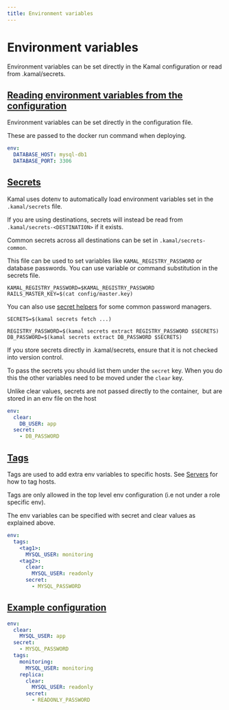 ```yaml
---
title: Environment variables
---
```


# Environment variables


Environment variables can be set directly in the Kamal configuration or
read from .kamal/secrets.

## [Reading environment variables from the configuration](#reading-environment-variables-from-the-configuration)

Environment variables can be set directly in the configuration file.

These are passed to the docker run command when deploying.
```yaml
env:
  DATABASE_HOST: mysql-db1
  DATABASE_PORT: 3306
```
## [Secrets](#secrets)

Kamal uses dotenv to automatically load environment variables set in the `.kamal/secrets` file.

If you are using destinations, secrets will instead be read from `.kamal/secrets-<DESTINATION>` if
it exists.

Common secrets across all destinations can be set in `.kamal/secrets-common`.

This file can be used to set variables like `KAMAL_REGISTRY_PASSWORD` or database passwords.
You can use variable or command substitution in the secrets file.

```
KAMAL_REGISTRY_PASSWORD=$KAMAL_REGISTRY_PASSWORD
RAILS_MASTER_KEY=$(cat config/master.key)
```

You can also use [secret helpers](../commands/secrets) for some common password managers.
```
SECRETS=$(kamal secrets fetch ...)

REGISTRY_PASSWORD=$(kamal secrets extract REGISTRY_PASSWORD $SECRETS)
DB_PASSWORD=$(kamal secrets extract DB_PASSWORD $SECRETS)
```

If you store secrets directly in .kamal/secrets, ensure that it is not checked into version control.

To pass the secrets you should list them under the `secret` key. When you do this the
other variables need to be moved under the `clear` key.

Unlike clear values, secrets are not passed directly to the container,
 but are stored in an env file on the host
```yaml
env:
  clear:
    DB_USER: app
  secret:
    - DB_PASSWORD
```
## [Tags](#tags)

Tags are used to add extra env variables to specific hosts.
See [Servers](../servers) for how to tag hosts.

Tags are only allowed in the top level env configuration (i.e not under a role specific env).

The env variables can be specified with secret and clear values as explained above.
```yaml
env:
  tags:
    <tag1>:
      MYSQL_USER: monitoring
    <tag2>:
      clear:
        MYSQL_USER: readonly
      secret:
        - MYSQL_PASSWORD
```
## [Example configuration](#example-configuration)
```yaml
env:
  clear:
    MYSQL_USER: app
  secret:
    - MYSQL_PASSWORD
  tags:
    monitoring:
      MYSQL_USER: monitoring
    replica:
      clear:
        MYSQL_USER: readonly
      secret:
        - READONLY_PASSWORD
```
